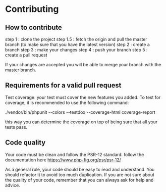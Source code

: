 # Contributing

## How to contribute
step 1 : clone the project
step 1.5 : fetch the origin and pull the master branch (to make sure that you have the latest version)
step 2 : create a branch
step 3 : make your changes
step 4 : push your branch
step 5 : create a pull request

If your changes are accepted you will be able to merge your branch with the master branch.

## Requirements for a valid pull request
Test coverage: your test must cover the new features you added. To test for coverage, it is recommended to use the following command:

./vendor/bin/phpunit --colors --testdox --coverage-html coverage-report

this way you can determine the coverage on top of being sure that all your tests pass.

## Code quality
Your code must be clean and follow the PSR-12 standard.
follow the documentation here
https://www.php-fig.org/psr/psr-12/

As a general rule, your code should be easy to read and understand. You should refactor it to avoid too much duplication. If you are not sure about the quality of your code, remember that you can always ask for help and advice. 